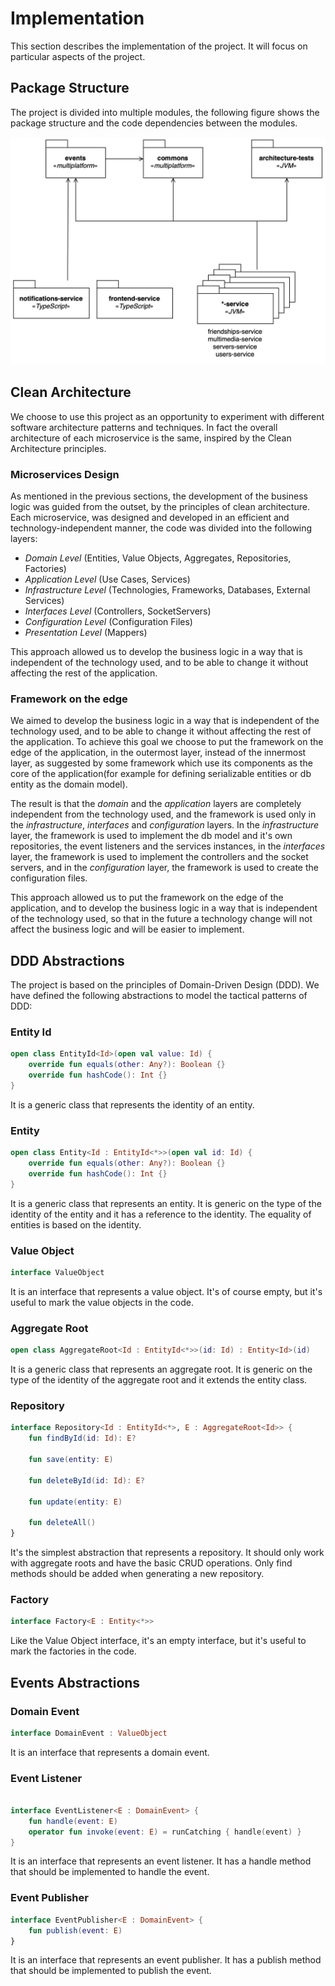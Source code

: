 # Implementation

This section describes the implementation of the project.
It will focus on particular aspects of the project.

## Package Structure

The project is divided into multiple modules, the following figure shows the package structure and the code dependencies between the modules.

![Package Diagram](./img/package-diagram.jpg)

## Clean Architecture

We choose to use this project as an opportunity to experiment with different software architecture patterns and techniques.
In fact the overall architecture of each microservice is the same, inspired by the Clean Architecture principles.

### Microservices Design

As mentioned in the previous sections, the development of the business logic was guided from the outset, by the principles of clean architecture.
Each microservice, was designed and developed in an efficient and technology-independent manner, the code was divided into the following layers:

- _Domain Level_ (Entities, Value Objects, Aggregates, Repositories, Factories)
- _Application Level_ (Use Cases, Services)
- _Infrastructure Level_ (Technologies, Frameworks, Databases, External Services)
- _Interfaces Level_ (Controllers, SocketServers)
- _Configuration Level_ (Configuration Files)
- _Presentation Level_ (Mappers)

This approach allowed us to develop the business logic in a way that is independent of the technology used, and to be able to change it without affecting the rest of the application.

### Framework on the edge

We aimed to develop the business logic in a way that is independent of the technology used, and to be able to change it without affecting the rest of the application.
To achieve this goal we choose to put the framework on the edge of the application, in the outermost layer, instead of the innermost layer, as suggested by some framework which use its components as the core of the application(for example for defining serializable entities or db entity as the domain model).

The result is that the _domain_ and the _application_ layers are completely independent from the technology used, and the framework is used only in the _infrastructure_, _interfaces_ and _configuration_ layers.
In the _infrastructure_ layer, the framework is used to implement the db model and it's own repositories, the event listeners and the services instances, in the _interfaces_ layer, the framework is used to implement the controllers and the socket servers, and in the _configuration_ layer, the framework is used to create the configuration files.

This approach allowed us to put the framework on the edge of the application, and to develop the business logic in a way that is independent of the technology used, so that in the future a technology change will not affect the business logic and will be easier to implement.

## DDD Abstractions

The project is based on the principles of Domain-Driven Design (DDD).
We have defined the following abstractions to model the tactical patterns of DDD:

### Entity Id

```kotlin
open class EntityId<Id>(open val value: Id) {
    override fun equals(other: Any?): Boolean {}
    override fun hashCode(): Int {}
}
```

It is a generic class that represents the identity of an entity.

### Entity

```kotlin
open class Entity<Id : EntityId<*>>(open val id: Id) {
    override fun equals(other: Any?): Boolean {}
    override fun hashCode(): Int {}
}
```

It is a generic class that represents an entity.
It is generic on the type of the identity of the entity and it has a reference to the identity.
The equality of entities is based on the identity.

### Value Object

```kotlin
interface ValueObject
```

It is an interface that represents a value object.
It's of course empty, but it's useful to mark the value objects in the code.

### Aggregate Root

```kotlin
open class AggregateRoot<Id : EntityId<*>>(id: Id) : Entity<Id>(id)
```

It is a generic class that represents an aggregate root.
It is generic on the type of the identity of the aggregate root and it extends the entity class.

### Repository

```kotlin
interface Repository<Id : EntityId<*>, E : AggregateRoot<Id>> {
    fun findById(id: Id): E?

    fun save(entity: E)

    fun deleteById(id: Id): E?

    fun update(entity: E)

    fun deleteAll()
}
```

It's the simplest abstraction that represents a repository.
It should only work with aggregate roots and have the basic CRUD operations.
Only find methods should be added when generating a new repository.

### Factory

```kotlin
interface Factory<E : Entity<*>>
```

Like the Value Object interface, it's an empty interface, but it's useful to mark the factories in the code.

## Events Abstractions

### Domain Event

```kotlin
interface DomainEvent : ValueObject
```

It is an interface that represents a domain event.

### Event Listener

```kotlin

interface EventListener<E : DomainEvent> {
    fun handle(event: E)
    operator fun invoke(event: E) = runCatching { handle(event) }
}
```

It is an interface that represents an event listener.
It has a handle method that should be implemented to handle the event.

### Event Publisher

```kotlin
interface EventPublisher<E : DomainEvent> {
    fun publish(event: E)
}
```

It is an interface that represents an event publisher.
It has a publish method that should be implemented to publish the event.
